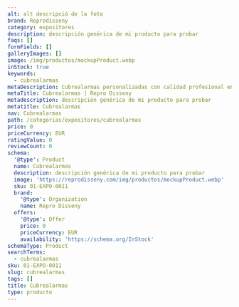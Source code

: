 ```yaml
---
alt: alt descripció de la foto
brand: Reprodisseny
category: expositores
description: descripción genérica de mi producto para probar
faqs: []
formFields: []
galleryImages: []
image: /img/productos/mockupProduct.webp
inStock: true
keywords:
  - cubrealarmas
metaDescription: Cubrealarmas personalizadas con calidad profesional en Cataluña.
metaTitle: Cubrealarmas | Repro Disseny
metadescription: descripción genérica de mi producto para probar
metatitle: Cubrealarmas
nav: Cubrealarmas
path: /categorias/expositores/cubrealarmas
price: 0
priceCurrency: EUR
ratingValue: 0
reviewCount: 0
schema:
  '@type': Product
  name: Cubrealarmas
  description: descripción genérica de mi producto para probar
  image: 'https://reprodisseny.com/img/productos/mockupProduct.webp'
  sku: 01-EXPO-0011
  brand:
    '@type': Organization
    name: Repro Disseny
  offers:
    '@type': Offer
    price: 0
    priceCurrency: EUR
    availability: 'https://schema.org/InStock'
schemaType: Product
searchTerms:
  - cubrealarmas
sku: 01-EXPO-0011
slug: cubrealarmas
tags: []
title: Cubrealarmas
type: producto
---
```


